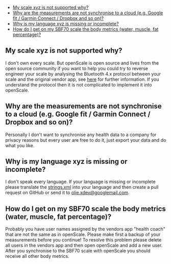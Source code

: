 * [My scale xyz is not supported why?](https://github.com/oliexdev/openScale/wiki/FAQ/#my-scale-xyz-is-not-supported-why)
* [Why are the measurements are not synchronise to a cloud (e.g. Google fit / Garmin Connect / Dropbox and so on)?](https://github.com/oliexdev/openScale/wiki/FAQ/#why-are-the-measurements-are-not-synchronise-to-a-cloud-eg-google-fit--garmin-connect--dropbox-and-so-on)
* [Why is my language xyz is missing or incomplete?](https://github.com/oliexdev/openScale/wiki/FAQ/#why-is-my-language-xyz-is-missing-or-incomplete)
* [How do I get on my SBF70 scale the body metrics (water, muscle, fat percentage)?](https://github.com/oliexdev/openScale/wiki/FAQ/#how-do-i-get-on-my-sbf70-scale-the-body-metrics-water-muscle-fat-percentage)

## My scale xyz is not supported why?

I don't own every scale. But openScale is open source and lives from the open source community if you want to help you could try to reverse engineer your scale by analysing the Bluetooth 4.x protocol between your scale and the original vendor app, see [here](https://github.com/oliexdev/openScale/wiki/How-to-reverse-engineer-a-Bluetooth-4.x-scale) for further information. If you understand the protocol then it is not complicated to implement it into openScale.

## Why are the measurements are not synchronise to a cloud (e.g. Google fit / Garmin Connect / Dropbox and so on)?

Personally I don't want to synchronise any health data to a company for privacy reasons but every user are free to do it, just export your data and do what you like.

## Why is my language xyz is missing or incomplete?

I don't speak every language. If your language is missing or incomplete please translate the [strings.xml](https://github.com/oliexdev/openScale/blob/master/android_app/app/src/main/res/values/strings.xml) into your language and then create a pull request on GitHub or send it to [olie.xdev@googlemail.com](mailto:olie.xdev@googlemail.com).

## How do I get on my SBF70 scale the body metrics (water, muscle, fat percentage)?

Probably you have user names assigned by the vendors app "health coach" that are not the same as in openScale. Please make first a backup of your measurements before you continue! To resolve this problem please delete all users in the vendors app and then open openScale and add a new user. After you synchronise to the SBF70 scale with openScale you should receive all other body metrics. 